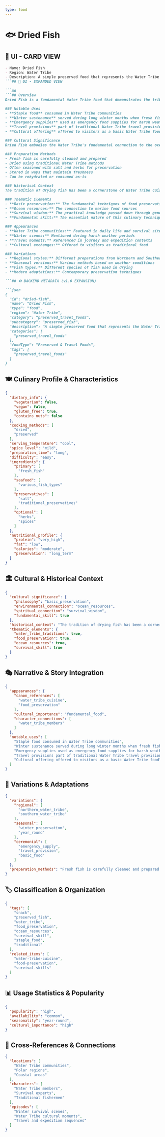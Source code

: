 ```yaml
---
type: food
---
```


# 🐟 Dried Fish

## 🎴 UI - CARD VIEW

```md
- Name: Dried Fish
- Region: Water Tribe
- Description: A simple preserved food that represents the Water Tribe's fundamental food preservation techniques and their mastery of drying methods.
```## 📖 UI - EXPANDED VIEW

```md
```## Overview
Dried Fish is a fundamental Water Tribe food that demonstrates the tribe's mastery of basic preservation techniques and their ability to create long-lasting food supplies from their abundant ocean resources. This simple yet essential food represents the Water Tribe's practical wisdom and their understanding of how to survive in the harsh polar environment. The dish embodies their philosophy that the best food preservation methods are often the simplest ones, developed through generations of experience and necessity.

### Notable Uses
- **Staple food** consumed in Water Tribe communities
- **Winter sustenance** served during long winter months when fresh fish is scarce
- **Emergency supplies** used as emergency food supplies for harsh weather
- **Travel provisions** part of traditional Water Tribe travel provisions
- **Cultural offering** offered to visitors as a basic Water Tribe food

### Cultural Significance
Dried Fish embodies the Water Tribe's fundamental connection to the ocean and their understanding that food preservation is essential for survival in their environment. The simple drying method represents their practical approach to food - using what nature provides and preserving it in ways that maintain nutrition and flavor. The dish reflects their belief that the most important culinary skills are those that ensure survival and community well-being.

### Preparation Methods
- Fresh fish is carefully cleaned and prepared
- Dried using traditional Water Tribe methods
- Often seasoned with salt and herbs for preservation
- Stored in ways that maintain freshness
- Can be rehydrated or consumed as-is

### Historical Context
The tradition of drying fish has been a cornerstone of Water Tribe cuisine for generations, developed as a practical solution to the challenges of preserving food in the harsh polar climate. This fundamental technique represents the tribe's understanding of their environment and their ability to adapt to its challenges. The tradition continues to be a vital part of Water Tribe survival skills and daily life.

### Thematic Elements
- **Basic preservation:** The fundamental techniques of food preservation
- **Ocean resources:** The connection to marine food sources
- **Survival wisdom:** The practical knowledge passed down through generations
- **Fundamental skill:** The essential nature of this culinary technique

### Appearances
- **Water Tribe communities:** Featured in daily life and survival situations
- **Winter scenes:** Mentioned during harsh weather periods
- **Travel moments:** Referenced in journey and expedition contexts
- **Cultural exchanges:** Offered to visitors as traditional food

### Variations
- **Regional styles:** Different preparations from Northern and Southern Water Tribes
- **Seasonal versions:** Various methods based on weather conditions
- **Fish types:** Different species of fish used in drying
- **Modern adaptations:** Contemporary preservation techniques

```## ⚙️ BACKEND METADATA (v1.0 EXPANSION)

```json
{
  "id": "dried-fish",
  "name": "Dried Fish",
  "type": "food",
  "region": "Water Tribe",
  "category": "preserved_travel_foods",
  "subcategory": "preserved_fish",
  "description": "A simple preserved food that represents the Water Tribe's fundamental food preservation techniques and their mastery of drying methods.",
  "categories": [
    "preserved_travel_foods"
  ],
  "foodType": "Preserved & Travel Foods",
  "tags": [
    "preserved_travel_foods"
  ]
}
```

## 🍽️ Culinary Profile & Characteristics

```json
{
  "dietary_info": {
    "vegetarian": false,
    "vegan": false,
    "gluten_free": true,
    "contains_nuts": false
  },
  "cooking_methods": [
    "dried",
    "preserved"
  ],
  "serving_temperature": "cool",
  "spice_level": "mild",
  "preparation_time": "long",
  "difficulty": "easy",
  "ingredients": {
    "primary": [
      "fresh_fish"
    ],
    "seafood": [
      "various_fish_types"
    ],
    "preservatives": [
      "salt",
      "traditional_preservatives"
    ],
    "optional": [
      "herbs",
      "spices"
    ]
  },
  "nutritional_profile": {
    "protein": "very_high",
    "fat": "low",
    "calories": "moderate",
    "preservation": "long_term"
  }
}
```

## 🏛️ Cultural & Historical Context

```json
{
  "cultural_significance": {
    "philosophy": "basic_preservation",
    "environmental_connection": "ocean_resources",
    "spiritual_connection": "survival_wisdom",
    "fundamental_skill": true
  },
  "historical_context": "The tradition of drying fish has been a cornerstone of Water Tribe cuisine for generations, developed as a practical solution to the challenges of preserving food in the harsh polar climate",
  "thematic_elements": {
    "water_tribe_traditions": true,
    "food_preservation": true,
    "ocean_resources": true,
    "survival_skill": true
  }
}
```

## 🎭 Narrative & Story Integration

```json
{
  "appearances": {
    "canon_references": [
      "water_tribe_cuisine",
      "food_preservation"
    ],
    "cultural_importance": "fundamental_food",
    "character_connections": [
      "water_tribe_members"
    ]
  },
  "notable_uses": [
    "Staple food consumed in Water Tribe communities",
    "Winter sustenance served during long winter months when fresh fish is scarce",
    "Emergency supplies used as emergency food supplies for harsh weather",
    "Travel provisions part of traditional Water Tribe travel provisions",
    "Cultural offering offered to visitors as a basic Water Tribe food"
  ]
}
```

## 🔄 Variations & Adaptations

```json
{
  "variations": {
    "regional": [
      "northern_water_tribe",
      "southern_water_tribe"
    ],
    "seasonal": [
      "winter_preservation",
      "year_round"
    ],
    "ceremonial": [
      "emergency_supply",
      "travel_provision",
      "basic_food"
    ]
  },
  "preparation_methods": "Fresh fish is carefully cleaned and prepared, dried using traditional Water Tribe methods, often seasoned with salt and herbs for preservation, stored in ways that maintain freshness, can be rehydrated or consumed as-is"
}
```

## 🏷️ Classification & Organization

```json
{
  "tags": [
    "snack",
    "preserved_fish",
    "water_tribe",
    "food_preservation",
    "ocean_resources",
    "survival_skill",
    "staple_food",
    "traditional"
  ],
  "related_items": [
    "water-tribe-cuisine",
    "food-preservation",
    "survival-skills"
  ]
}
```

## 📊 Usage Statistics & Popularity

```json
{
  "popularity": "high",
  "availability": "common",
  "seasonality": "year-round",
  "cultural_importance": "high"
}
```

## 🔗 Cross-References & Connections

```json
{
  "locations": [
    "Water Tribe communities",
    "Polar regions",
    "Coastal areas"
  ],
  "characters": [
    "Water Tribe members",
    "Survival experts",
    "Traditional fishermen"
  ],
  "episodes": [
    "Winter survival scenes",
    "Water Tribe cultural moments",
    "Travel and expedition sequences"
  ]
}
```
